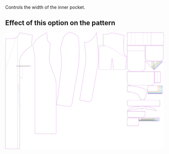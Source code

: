 Controls the width of the inner pocket.

## Effect of this option on the pattern

![This image shows the effect of this option by superimposing several variants that have a different value for this option](carlita_innerpocketwidth_sample.svg "Effect of this option on the pattern")
